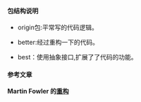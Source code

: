 
#### 包结构说明
* origin包:平常写的代码逻辑。

* better:经过重构一下的代码。

* best：使用抽象接口,扩展了了代码的功能。


#### 参考文章
**Martin Fowler 的[重构](https://book.douban.com/subject/4262627/)**

